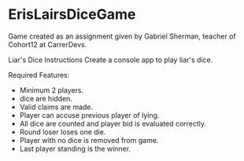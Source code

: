 # ErisLairsDiceGame

Game created as an assignment given by Gabriel Sherman, teacher of Cohort12 at CarrerDevs.

Liar's Dice Instructions
Create a console app to play liar's dice.

Required Features:

- Minimum 2 players. <br/>
- dice are hidden. <br/>
- Valid claims are made. <br/>
- Player can accuse previous player of lying. <br/>
- All dice are counted and player bid is evaluated correctly. <br/>
- Round loser loses one die. <br/>
- Player with no dice is removed from game. <br/>
- Last player standing is the winner. <br/>
